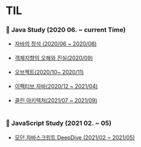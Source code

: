 # TIL



### 🚀 Java Study (2020 06. ~ current Time)



- <a href="https://github.com/HyunSung-Na/TIL/tree/master/Books/%EC%9E%90%EB%B0%94%EC%9D%98%20%EC%A0%95%EC%84%9D">
  자바의 정석 (2020/06 ~ 2020/08)
  </a>
  </br>
  </br>
- <a href="https://github.com/HyunSung-Na/TIL/tree/master/Books/%EA%B0%9D%EC%B2%B4%EC%A7%80%ED%96%A5%EC%9D%98%20%EC%82%AC%EC%8B%A4%EA%B3%BC%20%EC%98%A4%ED%95%B4">
  객체지향의 오해와 진실(2020/09)
  </a>
  </br>
  </br>
- <a href="https://github.com/HyunSung-Na/TIL/tree/master/Books/%EC%98%A4%EB%B8%8C%EC%A0%9D%ED%8A%B8">
  오브젝트(2020/10~ 2020/11)
  </a>
  </br>
  </br>
- <a href="https://github.com/HyunSung-Na/TIL/tree/master/Books/EffectiveJava">
  이펙티브 자바(2020/12 ~ 2021/04)
  </a>
  </br>
  </br>
- <a href="https://github.com/HyunSung-Na/TIL/tree/master/Books/%ED%81%B4%EB%A6%B0%EC%95%84%ED%82%A4%ED%85%8D%EC%B2%98">
  클린 아키텍처(2021/07 ~ 2021/09)
  </a>
  </br>
  </br>


### 🚀 JavaScript Study (2021 02. ~ 05)

- [모던 자바스크립트 DeepDive (2021/02 ~ 2021/05)](https://github.com/HyunSung-Na/TIL/tree/master/JavaScript)



